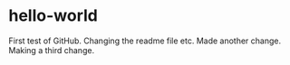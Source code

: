 # hello-world

First test of GitHub. Changing the readme file etc. Made another change.
Making a third change.
